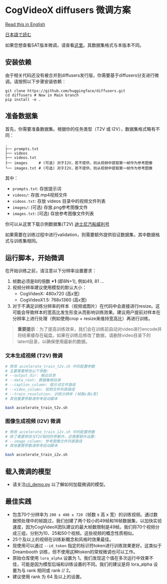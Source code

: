 # CogVideoX diffusers 微调方案

[Read this in English](./README.md)

[日本語で読む](./README_ja.md)

如果您想查看SAT版本微调，请查看[这里](../sat/README_zh.md)。其数据集格式与本版本不同。

## 安装依赖

由于相关代码还没有被合并到diffusers发行版，你需要基于diffusers分支进行微调。请按照以下步骤安装依赖：

```shell
git clone https://github.com/huggingface/diffusers.git
cd diffusers # Now in Main branch
pip install -e .
```

## 准备数据集

首先，你需要准备数据集。根据你的任务类型（T2V 或 I2V），数据集格式略有不同：

```
.
├── prompts.txt
├── videos
├── videos.txt
├── images     # (可选) 对于I2V，若不提供，则从视频中提取第一帧作为参考图像
└── images.txt # (可选) 对于I2V，若不提供，则从视频中提取第一帧作为参考图像
```

其中：
- `prompts.txt`: 存放提示词
- `videos/`: 存放.mp4视频文件
- `videos.txt`: 存放 videos 目录中的视频文件列表
- `images/`: (可选) 存放.png参考图像文件
- `images.txt`: (可选) 存放参考图像文件列表

你可以从这里下载示例数据集(T2V) [迪士尼汽船威利号](https://huggingface.co/datasets/Wild-Heart/Disney-VideoGeneration-Dataset)

如果需要在训练过程中进行validation，则需要额外提供验证数据集，其中数据格式与训练集相同。

## 运行脚本，开始微调

在开始训练之前，请注意以下分辨率设置要求：

1. 帧数必须是8的倍数 **+1** (即8N+1), 例如49, 81 ...
2. 视频分辨率建议使用模型的默认大小：
   - CogVideoX: 480x720 (高x宽)
   - CogVideoX1.5: 768x1360 (高x宽)
3. 对于不满足训练分辨率的样本（视频或图片）在代码中会直接进行resize。这可能会导致样本的宽高比发生形变从而影响训练效果。建议用户提前对样本在分辨率上进行处理（例如使用crop + resize来维持宽高比）再进行训练。

> **重要提示**：为了提高训练效率，我们会在训练前自动对video进行encode并将结果缓存在磁盘。如果在训练后修改了数据，请删除video目录下的latent目录，以确保使用最新的数据。

### 文本生成视频 (T2V) 微调

```bash
# 修改 accelerate_train_t2v.sh 中的配置参数
# 主要需要修改以下参数:
# --output_dir: 输出目录
# --data_root: 数据集根目录
# --caption_column: 提示词文件路径
# --video_column: 视频文件列表路径
# --train_resolution: 训练分辨率 (帧数x高x宽)
# 其他重要参数请参考启动脚本

bash accelerate_train_t2v.sh
```

### 图像生成视频 (I2V) 微调

```bash
# 修改 accelerate_train_i2v.sh 中的配置参数
# 除了需要修改与T2V相同的参数外，还需要额外设置:
# --image_column: 参考图像文件列表路径
# 其他重要参数请参考启动脚本

bash accelerate_train_i2v.sh
```

## 载入微调的模型

+ 请关注[cli_demo.py](../inference/cli_demo.py) 以了解如何加载微调的模型。

## 最佳实践

+ 包含70个分辨率为 `200 x 480 x 720`（帧数 x 高 x
  宽）的训练视频。通过数据预处理中的帧跳过，我们创建了两个较小的49帧和16帧数据集，以加快实验速度，因为CogVideoX团队建议的最大帧数限制是49帧。我们将70个视频分成三组，分别为10、25和50个视频。这些视频的概念性质相似。
+ 25个及以上的视频在训练新概念和风格时效果最佳。
+ 现使用可以通过 `--id_token` 指定的标识符token进行训练效果更好。这类似于 Dreambooth 训练，但不使用这种token的常规微调也可以工作。
+ 原始仓库使用 `lora_alpha` 设置为 1。我们发现这个值在多次运行中效果不佳，可能是因为模型后端和训练设置的不同。我们的建议是将
  lora_alpha 设置为与 rank 相同或 rank // 2。
+ 建议使用 rank 为 64 及以上的设置。

